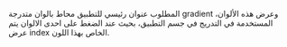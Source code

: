 المطلوب عنوان رئيسي للتطبيق محاط بالوان متدرجة gradient ،وعرض هذه الألوان المستخدمة في التدريج في جسم التطبيق، بحيث عند الضغط على احدى الالوان يتم عرض index الخاص بهذا اللون.
